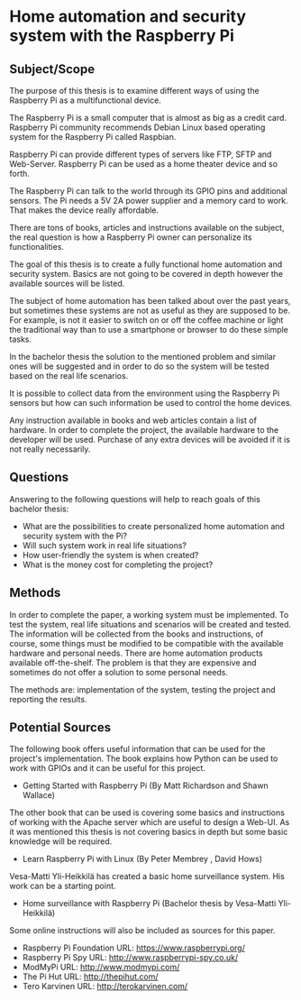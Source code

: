 # Home automation and security system with the Raspberry Pi

## Subject/Scope    

The purpose of this thesis is to examine different ways of using the Raspberry Pi as a multifunctional device.

The Raspberry Pi is a small computer that is almost as big as a credit card. Raspberry Pi community recommends Debian Linux based operating system for the Raspberry Pi called Raspbian. 

Raspberry Pi can provide different types of servers like FTP, SFTP and Web-Server. Raspberry Pi can be used as a home theater device and so forth.

The Raspberry Pi can talk to the world through its GPIO pins and additional sensors. The Pi needs a 5V 2A power supplier and a memory card to work. That makes the device really affordable.
    
There are tons of books, articles and instructions available on the subject, the real question is how a Raspberry Pi owner can personalize its functionalities.

The goal of this thesis is to create a fully functional home automation and security system. Basics are not going to be covered in depth however the available sources will be listed.

The subject of home automation has been talked about over the past years, but sometimes these systems are not as useful as they are supposed to be. For example, is not it easier to switch on or off the coffee machine or light the traditional way than to use a smartphone or browser to do these simple tasks.

In the bachelor thesis the solution to the mentioned problem and similar ones will be suggested and in order to do so the system will be tested based on the real life scenarios.

It is possible to collect data from the environment using the Raspberry Pi sensors but how can such information be used to control the home devices.

Any instruction available in books and web articles contain a list of hardware. In order to complete the project, the available hardware to the developer will be used. Purchase of any extra devices will be avoided if it is not really necessarily.
    
## Questions    

Answering to the following questions will help to reach goals of this bachelor thesis:
    
* What are the possibilities to create personalized home automation and security system with the Pi?
* Will such system work in real life situations?
* How user-friendly the system is when created?
* What is the money cost for completing the project?

## Methods    

In order to complete the paper, a working system must be implemented. To test the system, real life situations and scenarios will be created and tested. The information will be collected from the books and instructions, of course, some things must be modified to be compatible with the available hardware and personal needs. There are home automation products available off-the-shelf. The problem is that they are expensive and sometimes do not offer a solution to some personal needs. 

The methods are: implementation of the system, testing the project and reporting the results.

## Potential Sources    

The following book offers useful information that can be used for the project's implementation. The book explains how Python can be used to work with GPIOs and it can be useful for this project.

* Getting Started with Raspberry Pi (By Matt Richardson and Shawn Wallace)

The other book that can be used is covering some basics and instructions of working with the Apache server which are useful to design a Web-UI. As it was mentioned this thesis is not covering basics in depth but some basic knowledge will be required.

* Learn Raspberry Pi with Linux (By Peter Membrey , David Hows)

Vesa-Matti Yli-Heikkilä has created a basic home surveillance system. His work can be a starting point.

* Home surveillance with Raspberry Pi (Bachelor thesis by Vesa-Matti Yli-Heikkilä)

Some online instructions will also be included as sources for this paper.

* Raspberry Pi Foundation URL: https://www.raspberrypi.org/
* Raspberry Pi Spy URL: http://www.raspberrypi-spy.co.uk/
* ModMyPi URL: http://www.modmypi.com/
* The Pi Hut URL: http://thepihut.com/
* Tero Karvinen URL: http://terokarvinen.com/
